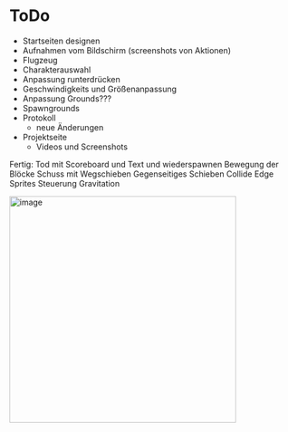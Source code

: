 # ToDo

- Startseiten designen
- Aufnahmen vom Bildschirm (screenshots von Aktionen)
- Flugzeug 
- Charakterauswahl 
- Anpassung runterdrücken
- Geschwindigkeits und Größenanpassung 
- Anpassung Grounds???
- Spawngrounds 
- Protokoll 
  - neue Änderungen
- Projektseite 
  - Videos und Screenshots 

Fertig:
Tod mit Scoreboard und Text und wiederspawnen
Bewegung der Blöcke 
Schuss mit Wegschieben
Gegenseitiges Schieben
Collide Edge Sprites 
Steuerung 
Gravitation 


<img src="" alt="image" width="400">  
